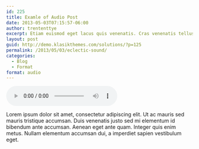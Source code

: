```yaml
---
id: 225
title: Examle of Audio Post
date: 2013-05-03T07:15:57-06:00
author: trententtye
excerpt: Etiam euismod eget lacus quis venenatis. Cras venenatis tellus massa, vitae feugiat enim hendrerit sed. Vestibulum sit amet vestibulum orci. Nam congue, sem ac elementum accumsan, dui mi auctor est, aliquet scelerisque eros sem nec arcu. Praesent eleifend nulla elementum felis porta lacinia. In hac habitasse platea dictumst. Vivamus a congue erat.
layout: post
guid: http://demo.klasikthemes.com/solutions/?p=125
permalink: /2013/05/03/eclectic-sound/
categories:
  - Blog
  - Format
format: audio
---
```

<audio id="audio\_with\_controls" controls>

</audio>

Lorem ipsum dolor sit amet, consectetur adipiscing elit. Ut ac mauris sed mauris tristique accumsan. Duis venenatis justo sed mi elementum id bibendum ante accumsan. Aenean eget ante quam. Integer quis enim metus. Nullam elementum accumsan dui, a imperdiet sapien vestibulum eget.

<!-- AddThis Advanced Settings generic via filter on the_content -->

<!-- AddThis Share Buttons generic via filter on the_content -->
